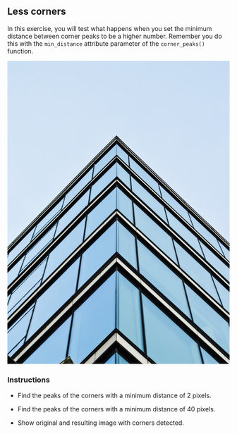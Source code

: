 ## Less corners

In this exercise, you will test what happens when you set the minimum distance between corner peaks to be a higher number. Remember you do this with the `min_distance` attribute parameter of the `corner_peaks()` function.

![Building from a bottom perspective](../i/4.jpg)

<!-- Image preloaded as `building_image`. -->

<!-- The functions `show_image()`, `show_image_with_corners() `and required packages have already been preloaded for you. As well as all the previous code for finding the corners. The Harris measure response image obtained with `corner_harris()` is preloaded as `measure_image`. -->
 
### Instructions

- Find the peaks of the corners with a minimum distance of 2 pixels.

- Find the peaks of the corners with a minimum distance of 40 pixels.

- Show original and resulting image with corners detected.
